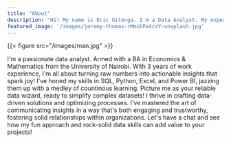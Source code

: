 ```yaml
---
title: "About"
description: "Hi! My name is Eric Gitonga. I'm a Data Analyst. My expertise is in Business Analytics."
featured_image: '/images/jeremy-thomas-rMmibFe4czY-unsplash.jpg'
---
```

{{< figure src="/images/man.jpg"  >}}

I'm a passionate data analyst. Armed with a BA in Economics & Mathematics from the University of Nairobi. With 3 years of work experience, I'm all about turning raw numbers into actionable insights that spark joy! I've honed my skills in SQL, Python, Excel, and Power BI, jazzing them up with a medley of countinous learning. Picture me as your reliable data wizard, ready to simplify complex datasets! I thrive in crafting data-driven solutions and optimizing processes. I've mastered the art of communicating insights in a way that's both engaging and trustworthy, fostering solid relationships within organizations. Let's have a chat and see how my fun approach and rock-solid data skills can add value to your projects!
